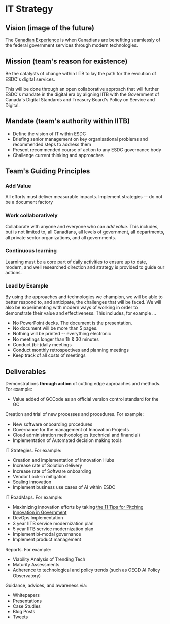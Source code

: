 # IT Strategy 

## Vision (image of the future) 

The [Canadian Experience](../Strategies/HumanDevelopmentLifeCycle.md) is when Canadians are benefiting seamlessly of the federal government services through modern technologies.

## Mission (team's reason for existence)

Be the catalysts of change within IITB to lay the path for the evolution of ESDC's digital services.

This will be done through an open collaborative approach that will further ESDC's mandate in the digital era by aligning IITB with the Government of Canada's Digital Standards and Treasury Board's Policy on Service and Digital.

## Mandate (team's authority within IITB)

- Define the vision of IT within ESDC
- Briefing senior management on key organisational problems and recommended steps to address them
- Present recommended course of action to any ESDC governance body
- Challenge current thinking and approaches

## Team's Guiding Principles

### Add Value

All efforts must deliver measurable impacts.
Implement strategies -- do not be a document factory 

### Work collaboratively

Collaborate with anyone and everyone who can _add value_.
This includes, but is not limited to, all Canadians, all levels of government, all departments, all private sector organizations, and all governments.

### Continuous learning

Learning must be a core part of daily activities to ensure up to date, modern, and well researched direction and strategy is provided to guide our actions. 

### Lead by Example

By using the approaches and technologies we champion, we will be able to better respond to, and anticipate, the challenges that will be faced. We will also be experimenting with modern ways of working in order to demonstrate their value and effectiveness. This includes, for example ... 

- No PowerPoint decks. The document is the presentation.
- No document will be more than 5 pages.
- Nothing will be printed -- everything electronic
- No meetings longer than 1h & 30 minutes
- Conduct (bi-)daily meetings
- Conduct monthly retrospectives and planning meetings
- Keep track of all costs of meetings

## Deliverables

Demonstrations **through action** of cutting edge approaches and methods. For example:
- Value added of GCCode as an official version control standard for the GC

Creation and trial of new processes and procedures. For example: 
- New software onboarding procedures 
- Governance for the management of Innovation Projects 
- Cloud administration methodologies (technical and financial)
- Implementation of Automated decision making tools 

IT Strategies. For example:
- Creation and implementation of Innovation Hubs
- Increase rate of Solution delivery 
- Increase rate of Software onboarding 
- Vendor Lock-in mitigation
- Scaling innovation
- Implement business use cases of AI within ESDC

 IT RoadMaps. For example:
- Maximizing innovation efforts by taking [the 11 Tips for Pitching Innovation in Government](https://medium.com/gc-entrepreneur/11-tips-for-pitching-innovation-in-government-9fceac5a3c9)
- DevOps Implementation 
- 3 year IITB service modernization plan
- 5 year IITB service modernization plan
- Implement bi-modal governance
- Implement product management

Reports. For example:
- Viability Analysis of Trending Tech
- Maturity Assessments
- Adherence to technological and policy trends (such as OECD AI Policy Observatory)

Guidance, advices, and awareness via:
- Whitepapers
- Presentations
- Case Studies
- Blog Posts
- Tweets

